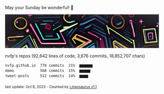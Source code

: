 May your Sunday be wonderful! 🌸

![banner](https://github.com/nvfp/nvfp/raw/main/assets/banner.jpg)

nvfp's repos (92,642 lines of code, 3,676 commits, 18,852,707 chars)

```txt
nvfp.github.io  778 commits  21%  ▆▆▆▆▆▆
demo            568 commits  15%  ▆▆▆▆▆
tweet-posts     512 commits  14%  ▆▆▆▆
```

<sub>last update: Oct 8, 2023 - Counted by [Lineosaurus v1.1](https://github.com/Lineosaurus/Lineosaurus)</sub>